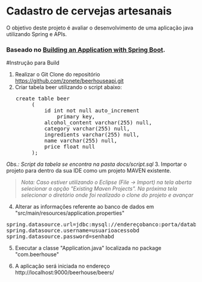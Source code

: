 # Cadastro de cervejas artesanais

O objetivo deste projeto é avaliar o desenvolvimento de uma aplicação java utilizando Spring e APIs.

### Baseado no [Building an Application with Spring Boot](https://spring.io/guides/gs/spring-boot/).

#Instrução para Build

 1. Realizar o Git Clone do repositório https://github.com/zonete/beerhouseapi.git
 2. Criar tabela beer  utilizando o script abaixo:
<pre>
   create table beer
	    (
	    	id int not null auto_increment
	    		primary key,
	    	alcohol_content varchar(255) null,
	    	category varchar(255) null,
	    	ingredients varchar(255) null,
	    	name varchar(255) null,
	    	price float null
	    );
</pre>
*Obs.: Script da tabela se encontra na pasta docs/script.sql*
 3. Importar o projeto para dentro da sua IDE como um projeto MAVEN existente.
> *Nota: Caso estiver utilizando o Eclipse  (File -> Import) na tela aberta selecionar a opção "Existing Maven Projects". Na próxima tela selecionar o diretório onde foi realizado o clone do projeto e avançar*

 4. Alterar as informações referente ao banco de dados em "src/main/resources/application.properties"  
<pre>
spring.datasource.url=jdbc:mysql://endereçobanco:porta/database
spring.datasource.username=usuarioacessobd
spring.datasource.password=senhabd
</pre>

 5. Executar a classe "Application.java" localizada no package "com.beerhouse"

 6. A aplicação será iniciada no endereço http://localhost:9000/beerhouse/beers/
